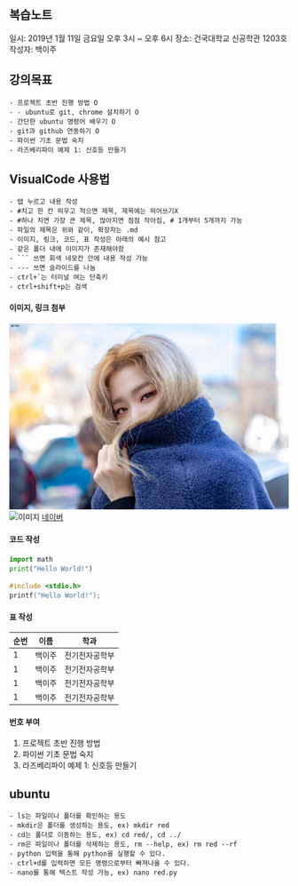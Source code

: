 ## 복습노트

일시: 2019년 1월 11일 금요일 오후 3시 ~ 오후 6시
장소: 건국대학교 신공학관 1203호
작성자: 백이주

## 강의목표

	- 프로젝트 초반 진행 방법 O
	- - ubuntu로 git, chrome 설치하기 O
    - 간단한 ubuntu 명령어 배우기 O
    - git과 github 연동하기 O
	- 파이썬 기초 문법 숙지
	- 라즈베리파이 예제 1: 신호등 만들기

## VisualCode 사용법

	- 탭 누르고 내용 작성
  	- #치고 한 칸 띄우고 적으면 제목, 제목에는 띄어쓰기X
  	- #하나 치면 가장 큰 제목, 많아지면 점점 작아짐, # 1개부터 5개까지 가능
  	- 파일의 제목은 위와 같이, 확장자는 .md
  	- 이미지, 링크, 코드, 표 작성은 아래의 예시 참고
  	- 같은 폴더 내에 이미지가 존재해야함
  	- ``` 쓰면 회색 네모칸 안에 내용 작성 가능
  	- --- 쓰면 슬라이드를 나눔
	- ctrl+`는 터미널 여는 단축키
	- ctrl+shift+p는 검색

#### 이미지, 링크 첨부

![슬기](seul.jpg)
![이미지](이미지링크)
[네이버](http://www.naver.com)

#### 코드 작성

```python
import math
print("Hello World!")
```

```c
#include <stdio.h>
printf("Hello World!");
```

#### 표 작성

| 순번 | 이름 | 학과 |
| --- | --- | --- |
| 1 | 백이주 | 전기전자공학부 |
| 1 | 백이주 | 전기전자공학부 |
| 1 | 백이주 | 전기전자공학부 |
| 1 | 백이주 | 전기전자공학부 |

#### 번호 부여

1. 프로젝트 초반 진행 방법
1. 파이썬 기초 문법 숙지
1. 라즈베리파이 예제 1: 신호등 만들기

## ubuntu

	- ls는 파일이나 폴더를 확인하는 용도
	- mkdir은 폴더를 생성하는 용도, ex) mkdir red
	- cd는 폴더로 이동하는 용도, ex) cd red/, cd ../
  	- rm은 파일이나 폴더를 삭제하는 용도, rm --help, ex) rm red --rf
  	- python 입력을 통해 python을 실행할 수 있다.
	- ctrl+d를 입력하면 모든 명령으로부터 빠져나올 수 있다.
	- nano를 통해 텍스트 작성 가능, ex) nano red.py
